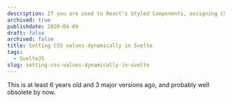 ```yaml
---
description: If you are used to React's Styled Components, assigning CSS values dynamically in Svelte can be baffling at first.
archived: true
publishdate: 2020-04-09
draft: false
archived: false
title: Setting CSS values dynamically in Svelte
tags:
  - SvelteJS
slug: setting-css-values-dynamically-in-svelte
---
```


This is at least 6 years old and 3 major versions ago, and probably well obsolete by now.
